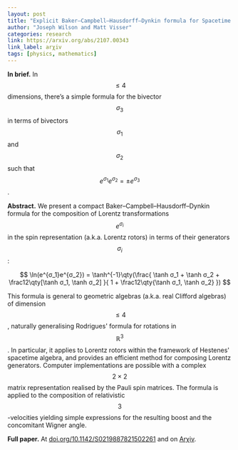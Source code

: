 ```yaml
---
layout: post
title: "Explicit Baker–Campbell–Hausdorff–Dynkin formula for Spacetime via Geometric Algebra"
author: "Joseph Wilson and Matt Visser"
categories: research
link: https://arxiv.org/abs/2107.00343
link_label: arχiv
tags: [physics, mathematics]
---
```


**In brief.**
In $$≤4$$ dimensions, there’s a simple formula for the bivector $$σ_3$$ in terms of bivectors $$σ_1$$ and $$σ_2$$ such that $$e^{σ_1}e^{σ_2} = ±e^{σ_3}$$.

**Abstract.**
We present a compact Baker–Campbell–Hausdorff–Dynkin formula for the composition of Lorentz transformations $$e^{σ_i}$$ in the spin representation (a.k.a. Lorentz rotors) in terms of their generators $$σ_i$$:

$$
	\ln(e^{σ_1}e^{σ_2}) =
	\tanh^{-1}\qty(\frac{
		\tanh σ_1 + \tanh σ_2 + \frac12\qty[\tanh σ_1, \tanh σ_2]
	}{
		1 + \frac12\qty{\tanh σ_1, \tanh σ_2}
	})
$$

This formula is general to geometric algebras (a.k.a. real Clifford algebras) of dimension $$≤ 4$$, naturally generalising Rodrigues' formula for rotations in $$ℝ^3$$.
In particular, it applies to Lorentz rotors within the framework of Hestenes' spacetime algebra, and provides an efficient method for composing Lorentz generators.
Computer implementations are possible with a complex $$2×2$$ matrix representation realised by the Pauli spin matrices.
The formula is applied to the composition of relativistic $$3$$-velocities yielding simple expressions for the resulting boost and the concomitant Wigner angle.

**Full paper.** At [doi.org/10.1142/S0219887821502261](https://doi.org/10.1142/S0219887821502261) and on [Arχiv](https://doi.org/10.48550/arXiv.2107.00343).
